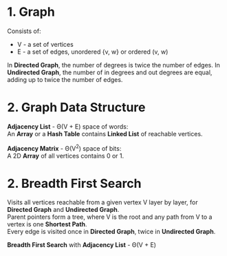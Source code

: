 # 1. Graph
Consists of:
* V - a set of vertices
* E - a set of edges, unordered {v, w} or ordered (v, w)

In **Directed Graph**, the number of degrees is twice the number of edges.
In **Undirected Graph**, the number of in degrees and out degrees are equal, adding up to twice the number of edges.

# 2. Graph Data Structure
**Adjacency List** - Θ(V + E) space of words:  
An **Array** or a **Hash Table** contains **Linked List** of reachable vertices.

**Adjacency Matrix** - Θ(V<sup>2</sup>) space of bits:  
A 2D **Array** of all vertices contains 0 or 1.

# 2. Breadth First Search
Visits all vertices reachable from a given vertex V layer by layer, for **Directed Graph** and **Undirected Graph**.  
Parent pointers form a tree, where V is the root and any path from V to a vertex is one **Shortest Path**.  
Every edge is visited once in **Directed Graph**, twice in **Undirected Graph**.

**Breadth First Search** with **Adjacency List** - Θ(V + E)
